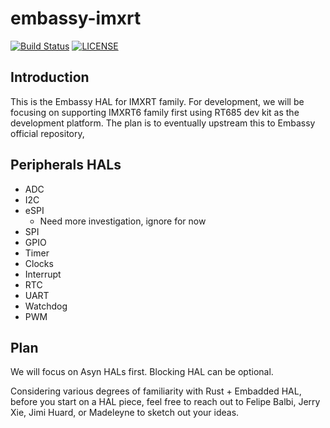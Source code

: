 # embassy-imxrt
[![Build Status](https://img.shields.io/badge/Build%20Status-Unknown-red)](BuildStatus)
[![LICENSE](https://img.shields.io/badge/License-MIT-blue)](LICENSE)

## Introduction

This is the Embassy HAL for IMXRT family. For development, we will be focusing on supporting IMXRT6 family first using RT685 dev kit as the development platform. The plan is to eventually upstream this to Embassy official repository,

## Peripherals HALs

* ADC
* I2C
* eSPI
  * Need more investigation, ignore for now
* SPI
* GPIO
* Timer
* Clocks
* Interrupt
* RTC
* UART
* Watchdog
* PWM

## Plan

We will focus on Asyn HALs first. Blocking HAL can be optional.

Considering various degrees of familiarity with Rust + Embadded HAL, before you start on a HAL piece, feel free to reach out to Felipe Balbi, Jerry Xie, Jimi Huard, or Madeleyne to sketch out your ideas.
